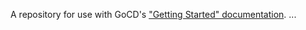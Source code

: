 A repository for use with GoCD's ["Getting Started" documentation](https://www.go.cd/getting-started/part-1/).
...
